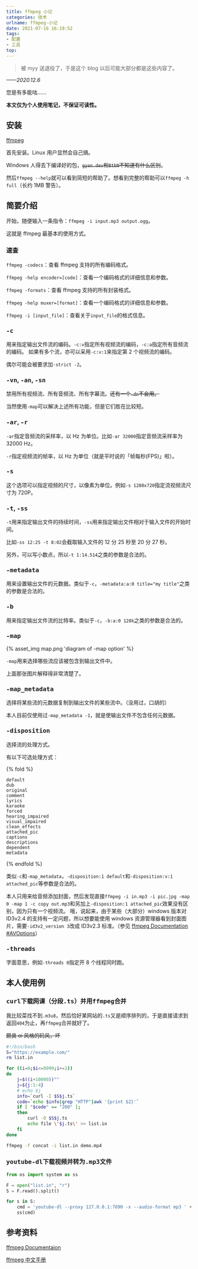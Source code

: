 ```yaml
---
title: ffmpeg 小记
categories: 技术
urlname: ffmpeg-小记
date: 2021-07-16 16:19:52
tags:
- 配置
- 工具
top:
---
```


>被 myy 送退役了，于是这个 blog 以后可能大部分都是这些内容了。

*——2020.12.6*

您是有多能咕……

**本文仅为个人使用笔记，不保证可读性。**

<!-- more -->

## 安装

[ffmpeg](https://ffmpeg.org/)

首先安装。Linux 用户显然会自己搞。

Windows 人得去下编译好的包，~~`gyan.dev`和`BtbN`不知道有什么区别~~。

然后`ffmpeg --help`就可以看到简短的帮助了。想看到完整的帮助可以`ffmpeg -h full`（长约 1MB 警告）。

## 简要介绍

开始，随便输入一条指令：`ffmpeg -i input.mp3 output.ogg`。

这就是 ffmpeg 最基本的使用方式。

### 速查

`ffmpeg -codecs`：查看 ffmpeg 支持的所有编码格式。

`ffmpeg -help encoder=[code]`：查看一个编码格式的详细信息和参数。

`ffmpeg -formats`：查看 ffmpeg 支持的所有封装格式。

`ffmpeg -help muxer=[format]`：查看一个编码格式的详细信息和参数。

`ffmpeg -i [input_file]`：查看关于`input_file`的格式信息。

### <code style="font-size:1em">-c</code>

用来指定输出文件流的编码。`-c:v`指定所有视频流的编码，`-c:a`指定所有音频流的编码。
如果有多个流，亦可以采用`-c:v:1`来指定第 2 个视频流的编码。

偶尔可能会被要求加`-strict -2`。

### <code style="font-size:1em">-vn</code>, <code style="font-size:1em">-an</code>, <code style="font-size:1em">-sn</code>

禁用所有视频流、所有音频流、所有字幕流。~~还有一个`-dn`不会用。~~

当然使用`-map`可以解决上述所有功能，但是它们胜在比较短。

### <code style="font-size:1em">-ar</code>, <code style="font-size:1em">-r</code>

`-ar`指定音频流的采样率，以 Hz 为单位。比如`-ar 32000`指定音频流采样率为 32000 Hz。

`-r`指定视频流的帧率，以 Hz 为单位（就是平时说的「帧每秒(FPS)」啦）。 

### <code style="font-size:1em">-s</code>

这个选项可以指定视频的尺寸，以像素为单位。例如`-s 1280x720`指定流视频流尺寸为 720P。

### <code style="font-size:1em">-t</code>, <code style="font-size:1em">-ss</code>

`-t`用来指定输出文件的持续时间，`-ss`用来指定输出文件相对于输入文件的开始时间。

比如`-ss 12:25 -t 8:02`会截取输入文件的 12 分 25 秒至 20 分 27 秒。

另外，可以写小数点，所以`-t 1:14.514`之类的参数是合法的。

### <code style="font-size:1em">-metadata</code>

用来设置输出文件的元数据。类似于`-c`，`-metadata:a:0 title="my title"`之类的参数是合法的。

### <code style="font-size:1em">-b</code>

用来指定输出文件流的比特率。类似于`-c`，`-b:a:0 128k`之类的参数是合法的。

### <code style="font-size:1em">-map</code>

{% asset_img map.png 'diagram of -map option' %}

`-map`用来选择哪些流应该被包含到输出文件中。

上面那张图片解释得非常清楚了。

### <code style="font-size:1em">-map_metadata</code>

选择将某些流的元数据复制到输出文件的某些流中。（没用过，口胡的）

本人目前仅使用过`-map_metadata -1`，就是使输出文件不包含任何元数据。

### <code style="font-size:1em">-disposition</code>

选择流的处理方式。

有以下可选处理方式：

{% fold %}
```plain
default
dub
original
comment
lyrics
karaoke
forced
hearing_impaired
visual_impaired
clean_effects
attached_pic
captions
descriptions
dependent
metadata
```
{% endfold %}

类似`-c`和`-map_metadata`，`-disposition:1 default`和`-disposition:v:1 attached_pic`等参数是合法的。

本人只用来给音频添加封面，然后发现直接`ffmpeg -i in.mp3 -i pic.jpg -map 0 -map 1 -c copy out.mp3`和另加上`-disposition:1 attached_pic`效果没有区别，因为只有一个视频流。
哦，说起来，由于某些（大部分）windows 版本对 ID3v2.4 的支持有一定问题，所以想要能使用 windows 资源管理器看到封面图片，需要`-id3v2_version 3`改成 ID3v2.3 标准。（参见 [ffmpeg Documentation #AVOptions](https://ffmpeg.org/ffmpeg.html#AVOptions)）

### <code style="font-size:1em">-threads</code>

字面意思，例如`-threads 8`指定开 8 个线程同时跑。

## 本人使用例

### <code style="font-size:1em">curl</code>下载网课（分段<code style="font-size:1em">.ts</code>）并用<code style="font-size:1em">ffmpeg</code>合并

我比较菜找不到`.m3u8`，然后恰好某网站的`.ts`又是顺序排列的，于是直接请求到返回`404`为止，再`ffmpeg`合并就好了。

~~颇具 oi 风格的码风，坏~~

```bash
#!/bin/bash
S="https://example.com/"
rm list.in

for ((i=0;$i<=9999;i+=1))
do
    j=$((i+10000))""
    j=${j:1:4}
    # echo $j
    info=`curl -I $S$j.ts`
    code=`echo $info|grep "HTTP"|awk '{print $2}'`
    if [ "$code" == "200" ];
    then
        curl -O $S$j.ts
        echo file \'$j.ts\' >> list.in
    fi
done

ffmpeg -f concat -i list.in demo.mp4
```

### <code style="font-size:1em">youtube-dl</code>下载视频并转为<code style="font-size:1em">.mp3</code>文件

```py
from os import system as ss

F = open("list.in", "r")
S = F.read().split()

for s in S:
    cmd = 'youtube-dl --proxy 127.0.0.1:7890 -x --audio-format mp3 ' + s
    ss(cmd)
```

## 参考资料

[ffmpeg Documentaion](https://ffmpeg.org/ffmpeg.html)

[ffmpeg 中文手册](https://beandrewang.github.io/2017-01-22-ffmpeg-manual-chinese/)